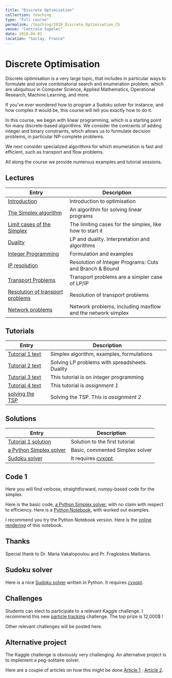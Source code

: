 ```yaml
---
title: "Discrete Optimisation"
collection: teaching
type: "Full course"
permalink: /teaching/2018_Discrete_Optimisation_CS
venue: "Centrale Supelec"
date: 2018-04-01
location: "Saclay, France"
---
```


Discrete Optimisation
===============

Discrete optimisation is a very large topic, that includes in particular
ways to formulate and solve combinatorial search and enumeration problem, which
are ubiquitous in Computer Science, Applied Mathematics, Operational
Research, Machine Learning, and more.

If you've ever wondered how to program a Sudoku solver for instance,
and how complex it would be, this course will tell you exactly how to
do it.

In this course, we begin with linear programming, which is a starting
point for many discrete-based algorithms. We consider the contraints
of adding integer and binary constraints, which allows us to formulate
decision problems, in particular NP-complete problems.

We next consider specialized algorithms for which enumeration is fast
and efficient, such as transport and flow problems.

All along the course we provide numerous examples and tutorial sessions.



Lectures
--------

| Entry                                                  | Description                                                 |
| --------                                               |------------------------------------------------------------ |
| [Introduction](/files/01_intro_optim_en.pdf)           | Introduction to optimisation                                |
| [The Simplex algorithm](/files/02_simplexe_en.pdf)     | An algorithm for solving linear programs                    |
| [Limit cases of the Simplex](/files/03_limites_en.pdf) | The limiting cases for the simplex, like how to start it    |
| [Duality](/files/04_duality_en.pdf)                    | LP and duality. Interpretation and algorithms               |
| [Integer Programming](/files/05_ip_formulation_en.pdf) | Formulation and examples                                    |
| [IP resolution](/files/06_resolution_en.pdf)           | Resolution of Integer Programs: Cuts and Branch & Bound     |
| [Transport Problems](/files/07_transport_formulation_en.pdf) | Transport problems are a simpler case of LP/IP        |
| [Resolution of transport problems](/files/08_transport_solution_en.pdf) | Resolution of transport problems           |
| [Network problems](/files/09_network_problems_en.pdf)  | Network problems, including maxflow and the network simplex |


Tutorials
---------

| Entry                                                  | Description                                                 |
| --------                                               |------------------------------------------------------------ |
| [Tutorial 1 text](/files/TD1-algo_en.pdf)              | Simplex algorithm, examples, formulations                   |
| [Tutorial 2 text](/files/TD2_optim_en.pdf)             | Solving LP problems with spreadsheets. Duality              |
| [Tutorial 3 text](/files/TD3-algo_en.pdf)              | This tutorial is on integer programming                     |
| [Tutorial 4 text](/files/TD4_cs_en.pdf)                | This tutorial is *assignment 1*                             |
| [solving the TSP](/files/TD5-tsp.pdf)                  | Solving the TSP. This is *assignment 2*                     |


Solutions
---------

| Entry                                                  | Description                                                 |
| --------                                               |------------------------------------------------------------ |
| [Tutorial 1 solution](/files/TD1-solution.pdf)         | Solution to the first tutorial |
| [a Python Simplex solver](/files/simplexe.py)          | Basic, commented Simplex solver |
| [Sudoku solver](/files/Sudoku_ilp.ipynb)               | It requires [cvxopt](http://cvxopt.org/install/index.html). |


Code 1
------

Here you will find verbose, straightforward, numpy-based code for the
simplex.

Here is the basic code, [a Python Simplex solver](/files/simplexe.py),
with no claim with respect to efficiency. Here is a 
[Python Notebook](/files/Simplexe.ipynb), with worked out examples.

I recommend you try the Python Notebook version. Here is the
[online rendering](https://nbviewer.jupyter.org/urls/hugues-talbot.github.io/files/Simplexe.ipynb)
of this notebook. 



Thanks
------

Special thank to Dr. Maria Vakalopoulou and Pr. Fragkiskos Maillaros.



Sudoku solver
-----------

Here is a nice [Sudoku solver](/files/Sudoku_ilp.ipynb) written in Python. It requires
[cvxopt](http://cvxopt.org/install/index.html).


Challenges 
---------

Students can elect to participate to a relevant Kaggle challenge. I recommend this new
[particle tracking](https://www.kaggle.com/c/trackml-particle-identification)
challenge. The top prize is 12,000\$ !

Other relevant challenges will be posted here.

Alternative project
-------------------

The Kaggle challenge is obviously very challenging. An alternative project is to implement
a peg-solitaire solver.

Here are a couple of articles on how this might be done [Article 1](/files/Peg_Solitaire_1.pdf) ; [Article 2](/files/Peg_Solitaire_2.pdf).




